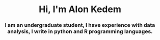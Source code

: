 <h1 align="center">Hi, I'm Alon Kedem</h1>
<h3 align="center">I am an undergraduate student, I have experience with data analysis, I write in python and R programming languages.</h3>
   
